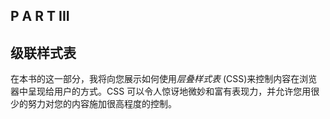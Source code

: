 ## P A R T III

## 级联样式表

在本书的这一部分，我将向您展示如何使用*层叠样式表* (CSS)来控制内容在浏览器中呈现给用户的方式。CSS 可以令人惊讶地微妙和富有表现力，并允许您用很少的努力对您的内容施加很高程度的控制。